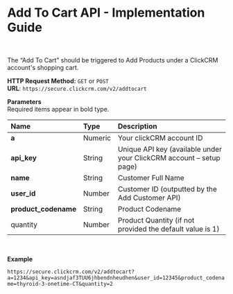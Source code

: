 <h1>Add To Cart API - Implementation Guide</h1><br>
<p>The “Add To Cart”  should be triggered to Add Products under a ClickCRM account's shopping cart.</p>
<p><strong>HTTP Request Method:</strong> <code>GET</code> or <code>POST</code><br>
<strong>URL</strong>: <code>https://secure.clickcrm.com/v2/addtocart</code><br></p>
<p><strong>Parameters</strong><br>
Required items appear in bold type.</p>
<table>
<thead>
<tr>
<th align="left">Name</th>
<th align="left">Type</th>
<th align="left">Description</th>
</tr>
</thead>
<tbody>
<tr>
<td align="left"><strong>a<strong></td>
<td align="left">Numeric</td>
<td align="left">Your clickCRM account ID</td>
</tr>
<tr>
<td align="left"><strong>api_key</strong></td>
<td align="left">String</td>
<td align="left">Unique API key (available under your ClickCRM account – setup page)</td>
</tr>
<tr>
<td align="left"><strong>name</strong></td>
<td align="left">String</td>
<td align="left">Customer Full Name</td>
</tr>
<tr>
<td align="left"><strong>user_id</strong></td>
<td align="left">Number</td>
<td align="left">Customer ID (outputted by the Add Customer API)</td>
</tr>
<td align="left"><strong>product_codename</strong></td>
<td align="left">String</td>
<td align="left">Product Codename</td>
</tr>
<td align="left">quantity</td>
<td align="left">Number</td>
<td align="left">Product Quantity (if not provided the default value is 1)</td>
</tr>
<tr>
</tbody>
</table>
<br>
<p><strong>Example</strong></p>
<p><code>https://secure.clickcrm.com/v2/addtocart?a=1234&api_key=asndjaf3TUU6jhbendnheudhen&user_id=12345&product_codename=thyroid-3-onetime-CT&quantity=2</code><br>
